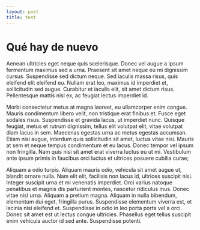 ```yaml
---
layout: post
title: test
---
```


# Qué hay de nuevo

Aenean ultricies eget neque quis scelerisque. Donec vel augue a ipsum fermentum maximus sed a urna. Praesent sit amet neque eu mi dignissim cursus. Suspendisse sed dictum neque. Sed iaculis massa risus, quis eleifend elit eleifend eu. Nullam erat leo, maximus id imperdiet et, sollicitudin sed augue. Curabitur et iaculis elit, sit amet dictum risus. Pellentesque mattis nisl ex, ac feugiat lectus imperdiet id.

Morbi consectetur metus at magna laoreet, eu ullamcorper enim congue. Mauris condimentum libero velit, non tristique erat finibus et. Fusce eget sodales risus. Suspendisse et gravida lacus, ut imperdiet nunc. Quisque feugiat, metus et rutrum dignissim, tellus elit volutpat elit, vitae volutpat diam lacus in sem. Maecenas egestas urna ac metus egestas accumsan. Etiam nisi augue, interdum quis sollicitudin sit amet, luctus vitae nisi. Mauris at sem et neque tempus condimentum et eu lacus. Donec tempor vel ipsum non fringilla. Nam quis nisi sit amet erat viverra luctus eu ut mi. Vestibulum ante ipsum primis in faucibus orci luctus et ultrices posuere cubilia curae;

Aliquam a odio turpis. Aliquam mauris odio, vehicula sit amet augue ut, blandit ornare nulla. Nam elit elit, facilisis non lacus id, ultrices suscipit nisi. Integer suscipit urna et mi venenatis imperdiet. Orci varius natoque penatibus et magnis dis parturient montes, nascetur ridiculus mus. Donec vitae nisl urna. Aliquam a pretium magna. Aliquam in nulla bibendum, elementum dui eget, fringilla purus. Suspendisse elementum viverra est, et lacinia nisi eleifend et. Suspendisse in odio in leo porta porta vel a orci. Donec sit amet est ut lectus congue ultricies. Phasellus eget tellus suscipit enim vehicula auctor id sed ante. Suspendisse potenti.